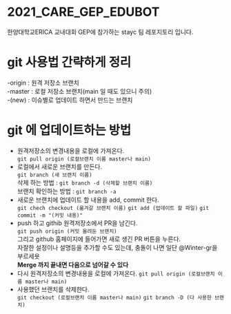 # 2021_CARE_GEP_EDUBOT
한양대학교ERICA 교내대회 GEP에 참가하는 stayc 팀 레포지토리 입니다.


# git 사용법 간략하게 정리

-origin  : 원격 저장소 브랜치  
-master  : 로컬 저장소 브랜치(main 일 때도 있으니 주의)  
-(new)   : 이슈별로 업데이트 하면서 만드는 브랜치  

# git 에 업데이트하는 방법
* 원격저장소의 변경내용을 로컬에 가져온다.  
`git pull origin (로컬브랜치 이름 master나 main)`
* 로컬에서 새로운 브랜치를 만든다.  
`git branch (새 브랜치 이름)`  
    삭제 하는 방법 : `git branch -d (삭제할 브랜치 이름)`  
    브랜치 확인하는 방법 : `git branch -a`
* 새로운 브랜치에 업데이트 할 내용을 add, commit 한다.  
`git chech checkout (옮겨갈 브랜치 이름)`
    `git add (업데이트 할 파일)`
    `git commit -m "(커밋 내용)"`
* push 하고 githib 원격저장소에서 PR을 남긴다.  
`git push origin (커밋 올려둔 브랜치)`  
그리고 github 홈페이지에 들어가면 새로 생긴 PR 버튼을 누른다.  
자잘한 설정이나 설명등을 추가할 수도 있는데, 충돌이 나면 일단 @Winter-gr을 부르세욧  
**Merge 까지 끝내면 다음으로 넘어갈 수 있다**
* 다시 원격저장소의 변경내용을 로컬에 가져온다.
`git pull origin (로컬브랜치 이름 master나 main)`
* 사용했던 브랜치를 삭제한다.  
`git checkout (로컬브랜치 이름 master나 main)`
`git branch -D (다 사용한 브랜치)`
